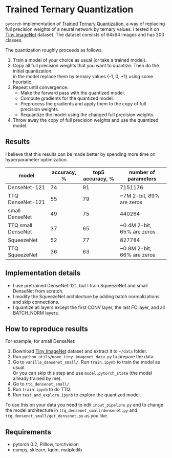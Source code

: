 # Trained Ternary Quantization
`pytorch` implementation of [Trained Ternary Quantization](https://arxiv.org/abs/1612.01064), a way of replacing full precision weights of a neural network by ternary values. I tested it on [Tiny ImageNet](https://tiny-imagenet.herokuapp.com/) dataset. The dataset consists of 64x64 images and has 200 classes.

The quantization roughly proceeds as follows.
1. Train a model of your choice as usual (or take a trained model).
2. Copy all full precision weights that you want to quantize. Then do the initial quantization:  
in the model replace them by ternary values {-1, 0, +1} using some heuristic.
3. Repeat until convergence:
   * Make the forward pass with the quantized model.
   * Compute gradients for the quantized model.
   * Preprocess the gradients and apply them to the copy of full precision weights.
   * Requantize the model using the changed full precision weights.
4. Throw away the copy of full precision weights and use the quantized model.

## Results
I believe that this results can be made better by spending more time on hyperparameter optimization.

| model | accuracy, % | top5 accuracy, % | number of parameters |
| --- | --- | --- | --- |
| DenseNet-121 | 74 | 91 | 7151176 |
| TTQ DenseNet-121 | 55 | 79 | ~7M 2-bit, 89% are zeros |
| small DenseNet | 49 | 75 | 440264 |
| TTQ small DenseNet | 37 | 65 | ~0.4M 2-bit, 65% are zeros |
| SqueezeNet | 52 | 77 | 827784 |
| TTQ SqueezeNet | 36 | 63 | ~0.8M 2-bit, 66% are zeros |

## Implementation details
* I use pretrained DenseNet-121, but I train SqueezeNet and small DenseNet from scratch.
* I modify the SqueezeNet architecture by adding batch normalizations and skip connections.
* I quantize all layers except the first CONV layer, the last FC layer, and all BATCH_NORM layers.


## How to reproduce results
For example, for small DenseNet:
1. Download [Tiny ImageNet](https://tiny-imagenet.herokuapp.com/) dataset and extract it to `~/data` folder.
2. Run `python utils/move_tiny_imagenet_data.py` to prepare the data.
3. Go to `vanilla_densenet_small/`. Run `train.ipynb` to train the model as usual.  
Or you can skip this step and use `model.pytorch_state` (the model already trained by me).
4. Go to `ttq_densenet_small/`.
5. Run `train.ipynb` to do TTQ.
6. Run `test_and_explore.ipynb` to explore the quantized model.

To use this on your data you need to edit `input_pipeline.py` and to change the model architecture in `ttq_densenet_small/densenet.py` and `ttq_densenet_small/get_densenet.py` as you like.

## Requirements
* pytorch 0.2, Pilllow, torchvision
* numpy, sklearn, tqdm, matplotlib
